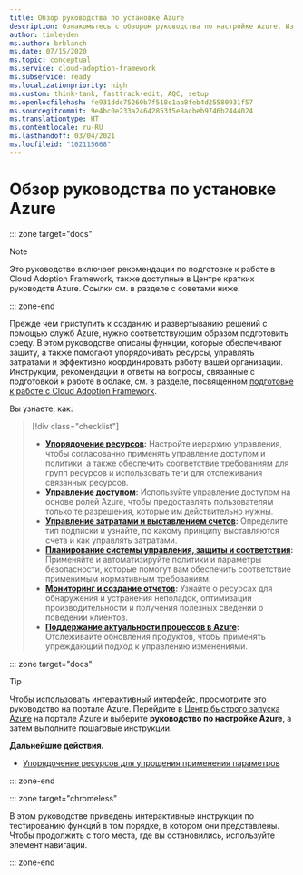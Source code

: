 ```yaml
---
title: Обзор руководства по установке Azure
description: Ознакомьтесь с обзором руководства по настройке Azure. Из этого руководства вы узнаете, как эффективно настроить Azure для своей организации с помощью пошаговых инструкций.
author: timleyden
ms.author: brblanch
ms.date: 07/15/2020
ms.topic: conceptual
ms.service: cloud-adoption-framework
ms.subservice: ready
ms.localizationpriority: high
ms.custom: think-tank, fasttrack-edit, AQC, setup
ms.openlocfilehash: fe931ddc75260b7f518c1aa8feb4d25580931f57
ms.sourcegitcommit: 9e4bc0e233a24642853f5e8acbeb9746b2444024
ms.translationtype: HT
ms.contentlocale: ru-RU
ms.lasthandoff: 03/04/2021
ms.locfileid: "102115668"
---
```

# <a name="azure-setup-guide-overview"></a>Обзор руководства по установке Azure

::: zone target="docs"

> [!NOTE]
> Это руководство включает рекомендации по подготовке к работе в Cloud Adoption Framework, также доступные в Центре кратких руководств Azure. Ссылки см. в разделе с советами ниже.

::: zone-end

Прежде чем приступить к созданию и развертыванию решений с помощью служб Azure, нужно соответствующим образом подготовить среду. В этом руководстве описаны функции, которые обеспечивают защиту, а также помогают упорядочивать ресурсы, управлять затратами и эффективно координировать работу вашей организации. Инструкции, рекомендации и ответы на вопросы, связанные с подготовкой к работе в облаке, см. в разделе, посвященном [подготовке к работе с Cloud Adoption Framework](../index.md).

Вы узнаете, как:

> [!div class="checklist"]
>
> - **[Упорядочение ресурсов](./organize-resources.md):** Настройте иерархию управления, чтобы согласованно применять управление доступом и политики, а также обеспечить соответствие требованиям для групп ресурсов и использовать теги для отслеживания связанных ресурсов.
> - **[Управление доступом](./manage-access.md):** Используйте управление доступом на основе ролей Azure, чтобы предоставлять пользователям только те разрешения, которые им действительно нужны.
> - **[Управление затратами и выставлением счетов](./manage-costs.md):** Определите тип подписки и узнайте, по какому принципу выставляются счета и как управлять затратами.
> - **[Планирование системы управления, защиты и соответствия](./govern-org-compliance.md):** Применяйте и автоматизируйте политики и параметры безопасности, которые помогут вам обеспечить соответствие применимым нормативным требованиям.
> - **[Мониторинг и создание отчетов](./monitoring-reporting.md):** Узнайте о ресурсах для обнаружения и устранения неполадок, оптимизации производительности и получения полезных сведений о поведении клиентов.
> - **[Поддержание актуальности процессов в Azure](./staying-current.md):** Отслеживайте обновления продуктов, чтобы применять упреждающий подход к управлению изменениями.

::: zone target="docs"

> [!TIP]
> Чтобы использовать интерактивный интерфейс, просмотрите это руководство на портале Azure. Перейдите в [Центр быстрого запуска Azure](https://portal.azure.com/?feature.quickstart=true#blade/Microsoft_Azure_Resources/QuickstartCenterBlade) на портале Azure и выберите **руководство по настройке Azure**, а затем выполните пошаговые инструкции.

**Дальнейшие действия.**

- [Упорядочение ресурсов для упрощения применения параметров](./organize-resources.md)

::: zone-end

::: zone target="chromeless"

В этом руководстве приведены интерактивные инструкции по тестированию функций в том порядке, в котором они представлены. Чтобы продолжить с того места, где вы остановились, используйте элемент навигации.

::: zone-end
